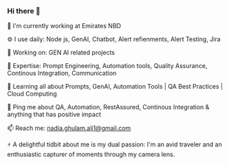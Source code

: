 ### Hi there 👋

 🏢 I'm currently working at Emirates NBD 

 ⚙️ I use daily: Node js, GenAI, Chatbot, Alert refienments, Alert Testing, Jira

🔭 Working on: GEN AI related projects

💅 Expertise: Prompt Engineering, Automation tools, Quality Assurance, Continous Integration, Communication

🌱 Learning all about Prompts, GenAI, Automation Tools | QA Best Practices | Cloud Computing

💬 Ping me about QA, Automation, RestAssured, Continous Integration & anything that has positive impact

📫 Reach me: nadia.ghulam.ali1@gmail.com

⚡️ A delightful tidbit about me is my dual passion: I'm an avid traveler and an enthusiastic capturer of moments through my camera lens.
<!--
**nadiaghulamali/nadiaghulamali** is a ✨ _special_ ✨ repository because its `README.md` (this file) appears on your GitHub profile.

I'm QA Automation Engineer with 5 years of experience

🏢 I'm currently working at Arbisoft
⚙️ I use daily: Typescript, GitHub, Bamboo, Jira
🔭 Working on: Kayak Project
💅 Expertise: Automation tools, Quality Assurance, Continous Integration, Communication
🌱 Learning all about Automation Tools | QA Best Practices | Cloud Computing
💬 Ping me about QA, Automation, RestAssured, Continous Integration & anything that has positive impact
📫 Reach me: nadia.ghulam.ali1@gmail.com
⚡️ A delightful tidbit about me is my dual passion: I'm an avid traveler and an enthusiastic capturer of moments through my camera lens.
-->
